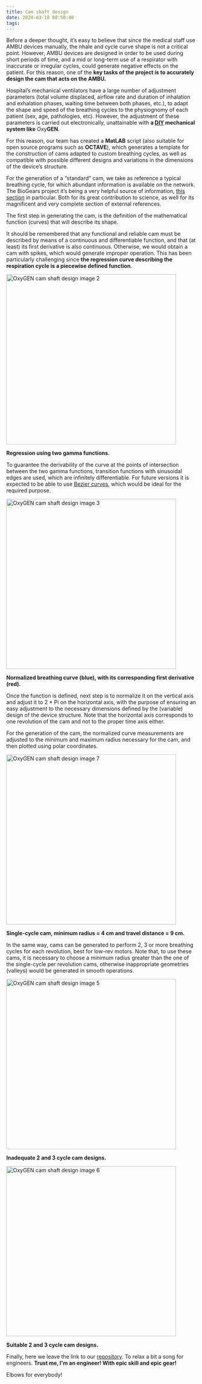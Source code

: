 ```yaml
---
title: Cam shaft design
date: 2020-03-18 08:50:40
tags:
---
```


Before a deeper thought, it’s easy to believe that since the medical staff use AMBU devices manually, the nhale and cycle curve shape is not a critical point. However, AMBU devices are designed in order to be used during short periods of time, and a mid or long-term use of a respirator with inaccurate or irregular cycles, could generate negative effects on the patient. For this reason, one of the **key tasks of the project is to accurately design the cam that acts on the AMBU.**

Hospital’s mechanical ventilators have a large number of adjustment parameters (total volume displaced, airflow rate and duration of inhalation and exhalation phases, waiting time between both phases, etc.), to adapt the shape and speed of the breathing cycles to the physiognomy of each patient (sex, age, pathologies, etc). However, the adjustment of these parameters is carried out electronically, unattainable with **a [DIY](https://en.wikipedia.org/wiki/Do_it_yourself) mechanical system like** Oxy**GEN**.

For this reason, our team has created a **MatLAB** script (also suitable for open source programs such as **OCTAVE**), which generates a template for the construction of cams adapted to custom breathing cycles, as well as compatible with possible different designs and variations in the dimensions of the device’s structure.

For the generation of a “standard” cam, we take as reference a typical breathing cycle, for which abundant information is available on the network. The BioGears project it’s being a very helpful source of information, [this section](https://www.biogearsengine.com/documentation/_respiratory_methodology.html) in particular. Both for its great contribution to science, as well for its magnificent and very complete section of external references.

The first step in generating the cam, is the definition of the mathematical function (curves) that will describe its shape.

<!-- <img src="/images/diseno-leva/pict1.jpg" width="450" alt="OxyGEN cam shaft design image 1"> -->

<!-- **Top to bottom: Reference curve (external source), regression function, corresponding cam. From left to right: V1 bi-sinusoidal regression, V2 parabolic-logarithmic regression, V3 regression using gamma distributions.** -->

It should be remembered that any functional and reliable cam must be described by means of a continuous and differentiable function, and that (at least) its first derivative is also continuous. Otherwise, we would obtain a cam with spikes, which would generate improper operation. This has been particularly challenging since **the regression curve describing the respiration cycle is a piecewise defined function**.

<img src="/images/diseno-leva/pict2.jpg" width="450" alt="OxyGEN cam shaft design image 2">

**Regression using two gamma functions.**

To guarantee the derivability of the curve at the points of intersection between the two gamma functions, transition functions with sinusoidal edges are used, which are infinitely differentiable. For future versions it is expected to be able to use [Bezier curves](https://en.wikipedia.org/wiki/Bézier_curve), which would be ideal for the required purpose.

<img src="/images/diseno-leva/pict3.jpg" width="450" alt="OxyGEN cam shaft design image 3">

**Normalized breathing curve (blue), with its corresponding first derivative (red).**

Once the function is defined, next step is to normalize it on the vertical axis and adjust it to 2 * Pi on the horizontal axis, with the purpose of ensuring an easy adjustment to the necessary dimensions defined by the (variable) design of the device structure. Note that the horizontal axis corresponds to one revolution of the cam and not to the proper time axis either.

For the generation of the cam, the normalized curve measurements are adjusted to the minimum and maximum radius necessary for the cam, and then plotted using polar coordinates.

<img src="/images/diseno-leva/pict7.jpg" width="450" alt="OxyGEN cam shaft design image 7">

**Single-cycle cam, minimum radius = 4 cm and travel distance = 9 cm.**

In the same way, cams can be generated to perform 2, 3 or more breathing cycles for each revolution, best for low-rev motors. Note that, to use these cams, it is necessary to choose a minimum radius greater than the one of the single-cycle per revolution cams, otherwise inappropriate geometries (valleys) would be generated in smooth operations.

<img src="/images/diseno-leva/pict5.jpg" width="450" alt="OxyGEN cam shaft design image 5">

**Inadequate 2 and 3 cycle cam designs.**

<img src="/images/diseno-leva/pict6.jpg" width="450" alt="OxyGEN cam shaft design image 6">

**Suitable 2 and 3 cycle cam designs.**

Finally, here we leave the link to our [repository](https://github.com/ProtofyTeam/OxyGEN/tree/master/Matlab%20Files). To relax a bit a song for engineers. **Trust me, I'm an engineer! With epic skill and epic gear!**

Elbows for everybody!
